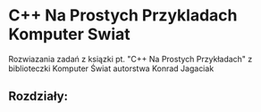 # C++ Na Prostych Przykladach Komputer Swiat

Rozwiazania zadań z ksiązki pt. "C++ Na Prostych Przykładach" z biblioteczki Komputer Świat autorstwa Konrad Jagaciak

## Rozdziały:
